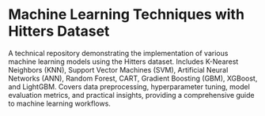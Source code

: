 # Machine Learning Techniques with Hitters Dataset
 A technical repository demonstrating the implementation of various machine learning models using the Hitters dataset. Includes K-Nearest Neighbors (KNN), Support Vector Machines (SVM), Artificial Neural Networks (ANN), Random Forest, CART, Gradient Boosting (GBM), XGBoost, and LightGBM. Covers data preprocessing, hyperparameter tuning, model evaluation metrics, and practical insights, providing a comprehensive guide to machine learning workflows.
